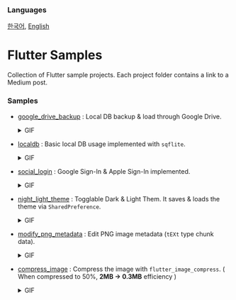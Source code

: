 ### Languages
[한국어](https://github.com/jhj0517/flutter-samples/blob/master/README_ko.md),  [English](https://github.com/jhj0517/flutter-samples/edit/master/README.md)

# Flutter Samples
Collection of Flutter sample projects. Each project folder contains a link to a Medium post.

### Samples
- [google_drive_backup](https://github.com/jhj0517/FlutterPractices/tree/master/google_drive_backup) : Local DB backup & load through Google Drive.
  <details> <summary>GIF</summary> 
  
  ![demo](https://github.com/jhj0517/FlutterPractices/assets/97279763/870f02ed-863f-46e5-823f-037cdaffeaa5)

  </details>

- [localdb](https://github.com/jhj0517/FlutterPractices/tree/master/localdb) : Basic local DB usage implemented with `sqflite`.
  <details> <summary>GIF</summary> 
  
  ![demo](https://github.com/jhj0517/FlutterPractices/assets/97279763/d28834a3-0ac3-42d5-8319-838f85354d99)

  </details>

- [social_login](https://github.com/jhj0517/FlutterPractices/tree/master/social_login) : Google Sign-In & Apple Sign-In implemented.
  <details> <summary>GIF</summary> 
  
  ![demo](https://github.com/jhj0517/FlutterPractices/assets/97279763/9a0de492-4044-4629-b437-80cfafdedd62)

  </details>

- [night_light_theme](https://github.com/jhj0517/FlutterPractices/tree/master/night_light_theme) : Togglable Dark & Light Them. It saves & loads the theme via `SharedPreference`. 
  <details> <summary>GIF</summary> 
  
  ![demo](https://github.com/jhj0517/FlutterPractices/assets/97279763/7f331608-1ce8-4e9e-b271-a672f14dd2e4)

  </details>
  
- [modify_png_metadata](https://github.com/jhj0517/flutter-samples/tree/master/modify_png_metadata) : Edit PNG image metadata (`tEXt` type chunk data).
  <details> <summary>GIF</summary> 
   
  ![demo](https://github.com/jhj0517/flutter-samples/assets/97279763/a9862e0c-84dc-4e67-8d5f-229386132bb9)

  </details>

- [compress_image](https://github.com/jhj0517/flutter-samples/tree/master/compress_image) : Compress the image with `flutter_image_compress`. ( When compressed to 50%, **2MB -> 0.3MB** efficiency ) 
  <details> <summary>GIF</summary> 
   
  ![demo](https://github.com/jhj0517/flutter-samples/assets/97279763/8f6385b8-110e-4093-8a57-64f27b3d320e)

  </details>  
